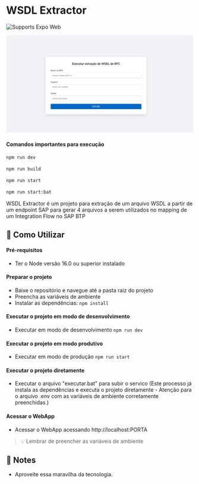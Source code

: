 # WSDL Extractor

<p>    
  <img alt="Supports Expo Web" longdesc="Supports Expo Web" src="https://img.shields.io/badge/web-4630EB.svg?style=flat-square&logo=GOOGLE-CHROME&labelColor=4285F4&logoColor=fff" />
</p>

![alt text](image.png)

#### Comandos importantes para execução

```sh
npm run dev
```

```sh
npm run build
```

```sh
npm run start
```

```sh
npm run start:bat
```

WSDL Extractor é um projeto para extração de um arquivo WSDL a partir de um endpoint SAP para gerar 4 arquivos a serem utilizados no mapping de um Integration Flow no SAP BTP

## 🚀 Como Utilizar

#### Pré-requisitos
- Ter o Node versão 16.0 ou superior instalado

#### Preparar o projeto
- Baixe o repositório e navegue até a pasta raiz do projeto
- Preencha as variáveis de ambiente
- Instalar as dependências: `npm install`

#### Executar o projeto em modo de desenvolvimento
- Executar em modo de desenvolvimento `npm run dev`

#### Executar o projeto em modo produtivo
- Executar em modo de produção `npm run start`

#### Executar o projeto diretamente
- Executar o arquivo "executar.bat" para subir o servico (Este processo já instala as dependências e 
executa o projeto diretamente - Atenção para o arquivo .env com as variáveis de ambiente corretamente
preenchidas.)

#### Acessar o WebApp
- Acessar o WebApp acessando http://localhost:PORTA

> 💡 Lembrar de preencher as variáveis de ambiente

## 📝 Notes

- Aproveite essa maravilha da tecnologia.